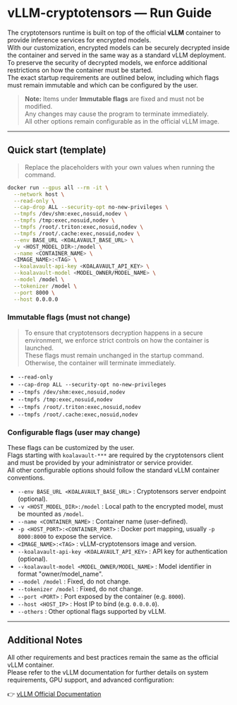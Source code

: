 # vLLM-cryptotensors — Run Guide

The cryptotensors runtime is built on top of the official **vLLM** container to provide inference services for encrypted models.  
With our customization, encrypted models can be securely decrypted inside the container and served in the same way as a standard vLLM deployment.  
To preserve the security of decrypted models, we enforce additional restrictions on how the container must be started.  
The exact startup requirements are outlined below, including which flags must remain immutable and which can be configured by the user.

> **Note:** Items under **Immutable flags** are fixed and must not be modified.  
> Any changes may cause the program to terminate immediately.  
> All other options remain configurable as in the official vLLM image.

---

## Quick start (template)

> Replace the placeholders with your own values when running the command.

```bash
docker run --gpus all --rm -it \
  --network host \
  --read-only \
  --cap-drop ALL --security-opt no-new-privileges \
  --tmpfs /dev/shm:exec,nosuid,nodev \
  --tmpfs /tmp:exec,nosuid,nodev \
  --tmpfs /root/.triton:exec,nosuid,nodev \
  --tmpfs /root/.cache:exec,nosuid,nodev \
  --env BASE_URL <KOALAVAULT_BASE_URL> \
  -v <HOST_MODEL_DIR>:/model \
  --name <CONTAINER_NAME> \
  <IMAGE_NAME>:<TAG> \
  --koalavault-api-key <KOALAVAULT_API_KEY> \
  --koalavault-model <MODEL_OWNER/MODEL_NAME> \
  --model /model \
  --tokenizer /model \
  --port 8000 \
  --host 0.0.0.0 
```

### Immutable flags (must not change)
> To ensure that cryptotensors decryption happens in a secure environment, we enforce strict controls on how the container is launched.  
> These flags must remain unchanged in the startup command. Otherwise, the container will terminate immediately.
- `--read-only`
- `--cap-drop ALL --security-opt no-new-privileges`
- `--tmpfs /dev/shm:exec,nosuid,nodev`
- `--tmpfs /tmp:exec,nosuid,nodev`
- `--tmpfs /root/.triton:exec,nosuid,nodev`
- `--tmpfs /root/.cache:exec,nosuid,nodev`


### Configurable flags (user may change)
These flags can be customized by the user.  
Flags starting with `koalavault-***` are required by the cryptotensors client and must be provided by your administrator or service provider.  
All other configurable options should follow the standard vLLM container conventions. 
- `--env BASE_URL <KOALAVAULT_BASE_URL>` : Cryptotensors server endpoint (optional).
- `-v <HOST_MODEL_DIR>:/model` : Local path to the encrypted model, must be mounted as `/model`.  
- `--name <CONTAINER_NAME>` : Container name (user-defined).  
- `-p <HOST_PORT>:<CONTAINER_PORT>` : Docker port mapping, usually `-p 8000:8000` to expose the service.  
- `<IMAGE_NAME>:<TAG>` : vLLM-cryptotensors image and version.   
- `--koalavault-api-key <KOALAVAULT_API_KEY>` : API key for authentication (optional).  
- `--koalavault-model <MODEL_OWNER/MODEL_NAME>` : Model identifier in format "owner/model_name".  
- `--model /model` : Fixed, do not change.  
- `--tokenizer /model` : Fixed, do not change.  
- `--port <PORT>` : Port exposed by the container (e.g. `8000`).  
- `--host <HOST_IP>` : Host IP to bind (e.g. `0.0.0.0`).  
- `--others` : Other optional flags supported by vLLM.  

---

## Additional Notes

All other requirements and best practices remain the same as the official vLLM container.  
Please refer to the vLLM documentation for further details on system requirements, GPU support, and advanced configuration:

👉 [vLLM Official Documentation](https://docs.vllm.ai/en/stable/deployment/docker.html)
